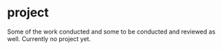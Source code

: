 # project
Some of the work conducted and some to be conducted and reviewed as well.
Currently no project yet.
